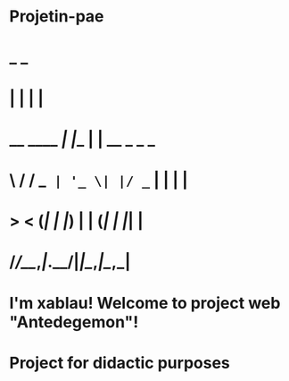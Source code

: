 # Projetin-pae

#             _     _             
#            | |   | |            
#  __  ____ _| |__ | | __ _ _   _ 
#  \ \/ / _` | '_ \| |/ _` | | | |
#   >  < (_| | |_) | | (_| | |_| |
#  /_/\_\__,_|_.__/|_|\__,_|\__,_|
                               
# I'm xablau! Welcome to project web "Antedegemon"!
# Project for didactic purposes

